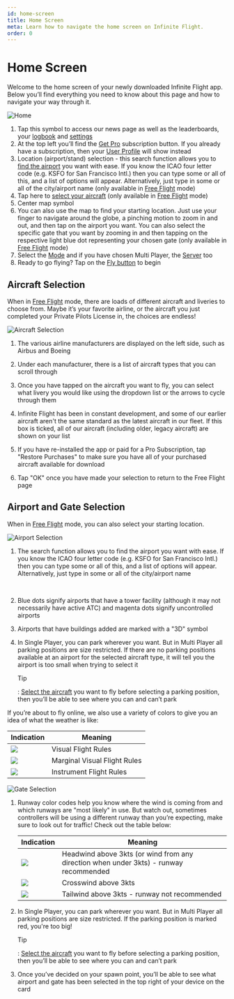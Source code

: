 ```yaml
---
id: home-screen
title: Home Screen
meta: Learn how to navigate the home screen on Infinite Flight.
order: 0
---
```


# Home Screen

Welcome to the home screen of your newly downloaded Infinite Flight app. Below you’ll find everything you need to know about this page and how to navigate your way through it.

![Home](_images/manual/frames/home-screen-233.png)



1. Tap this symbol to access our news page as well as the leaderboards, your [logbook](/guide/getting-started-guide/home-user-interface/logbook#logbook) and [settings](/guide/getting-started-guide/home-user-interface/settings#settings)
2. At the top left you’ll find the [Get Pro](/guide/getting-started-guide/home-user-interface/subscriptions) subscription button. If you already have a subscription, then your [User Profile](/guide/getting-started-guide/home-user-interface/user-profile) will show instead
3. Location (airport/stand) selection - this search function allows you to [find the airport](/guide/getting-started-guide/home-user-interface/home-screen#airport-and-gate-selection) you want with ease. If you know the ICAO four letter code (e.g. KSFO for San Francisco Intl.) then you can type some or all of this, and a list of options will appear. Alternatively, just type in some or all of the city/airport name (only available in [Free Flight](/guide/getting-started-guide/home-user-interface/mode#free-flight) mode)
4. Tap here to [select your aircraft](/guide/getting-started-guide/home-user-interface/home-screen#aircraft-selection) (only available in [Free Flight](/guide/getting-started-guide/home-user-interface/mode#free-flight) mode)
5. Center map symbol
6. You can also use the map to find your starting location. Just use your finger to navigate around the globe, a pinching motion to zoom in and out, and then tap on the airport you want. You can also select the specific gate that you want by zooming in and then tapping on the respective light blue dot representing your chosen gate (only available in [Free Flight](/guide/getting-started-guide/home-user-interface/mode#free-flight) mode)
7. Select the [Mode](/guide/getting-started-guide/home-user-interface/mode#mode) and if you have chosen Multi Player, the [Server](/guide/getting-started-guide/home-user-interface/mode#servers) too
8. Ready to go flying? Tap on the [Fly button](/guide/getting-started-guide/pilot-user-interface/fly-screen) to begin




## Aircraft Selection

When in [Free Flight](/guide/getting-started-guide/home-user-interface/mode#free-flight) mode, there are loads of different aircraft and liveries to choose from. Maybe it’s your favorite airline, or the aircraft you just completed your Private Pilots License in, the choices are endless!



![Aircraft Selection](_images/manual/frames/aircraft-selection-232.png)



1. The various airline manufacturers are displayed on the left side, such as Airbus and Boeing

     

2. Under each manufacturer, there is a list of aircraft types that you can scroll through

     

3. Once you have tapped on the aircraft you want to fly, you can select what livery you would like using the dropdown list or the arrows to cycle through them

     

4. Infinite Flight has been in constant development, and some of our earlier aircraft aren't the same standard as the latest aircraft in our fleet. If this box is ticked, all of our aircraft (including older, legacy aircraft) are shown on your list

     

5. If you have re-installed the app or paid for a Pro Subscription, tap "Restore Purchases" to make sure you have all of your purchased aircraft available for download

    

6. Tap "OK" once you have made your selection to return to the Free Flight page



## Airport and Gate Selection

When in [Free Flight](/guide/getting-started-guide/home-user-interface/mode#free-flight) mode, you can also select your starting location.



![Airport Selection](_images/manual/frames/airport-selection-233.png)

 

1. The search function allows you to find the airport you want with ease. If you know the ICAO four letter code (e.g. KSFO for San Francisco Intl.) then you can type some or all of this, and a list of options will appear. Alternatively, just type in some or all of the city/airport name

  ​    

2. Blue dots signify airports that have a tower facility (although it may not necessarily have active ATC) and magenta dots signify uncontrolled airports

     

3. Airports that have buildings added are marked with a "3D" symbol

    

4. In Single Player, you can park wherever you want. But in Multi Player all parking positions are size restricted. If there are no parking positions available at an airport for the selected aircraft type, it will tell you the airport is too small when trying to select it

     

   Tip

   : [Select the aircraft](/guide/getting-started-guide/home-user-interface/home-screen#aircraft-selection) you want to fly before selecting a parking position, then you’ll be able to see where you can and can’t park

   

If you’re about to fly online, we also use a variety of colors to give you an idea of what the weather is like:

| Indication                                  | Meaning                      |
| ------------------------------------------- | ---------------------------- |
| ![](_images/manual/tables/weather-vfr.png)  | Visual Flight Rules          |
| ![](_images/manual/tables/weather-mvfr.png) | Marginal Visual Flight Rules |
| ![](_images/manual/tables/weather-ifr.png)  | Instrument Flight Rules      |



![Gate Selection](_images/manual/frames/gate-selection-233.png)



1. Runway color codes help you know where the wind is coming from and which runways are "most likely" in use. But watch out, sometimes controllers will be using a different runway than you’re expecting, make sure to look out for traffic! Check out the table below:

   | Indication                                    | Meaning                                                      |
   | --------------------------------------------- | ------------------------------------------------------------ |
   | ![](_images/manual/tables/weather-green.png)  | Headwind above 3kts (or wind from any direction when under 3kts) - runway recommended |
   | ![](_images/manual/tables/weather-orange.png) | Crosswind above 3kts                                         |
   | ![](_images/manual/tables/weather-red.png)    | Tailwind above 3kts - runway not recommended                 |

   

2. In Single Player, you can park wherever you want. But in Multi Player all parking positions are size restricted. If the parking position is marked red, you're too big!

    

   Tip

   : [Select the aircraft](/guide/getting-started-guide/home-user-interface/home-screen#aircraft-selection) you want to fly before selecting a parking position, then you’ll be able to see where you can and can’t park

   

3. Once you’ve decided on your spawn point, you’ll be able to see what airport and gate has been selected in the top right of your device on the card

  ​    
